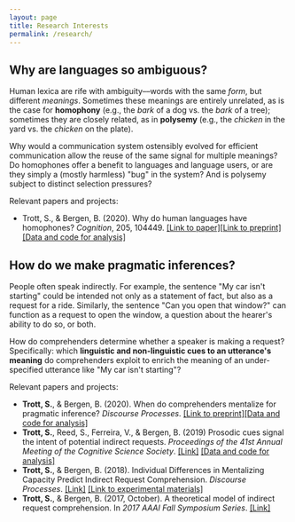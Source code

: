 ```yaml
---
layout: page
title: Research Interests
permalink: /research/
---
```



## Why are languages so ambiguous?

Human lexica are rife with ambiguity––words with the same *form*, but different *meanings*. Sometimes these meanings are entirely unrelated, as is the case for **homophony** (e.g., the *bark* of a dog vs. the *bark* of a tree); sometimes they are closely related, as in **polysemy** (e.g., the *chicken* in the yard vs. the *chicken* on the plate).

Why would a communication system ostensibly evolved for efficient communication allow the reuse of the same signal for multiple meanings? Do homophones offer a benefit to languages and language users, or are they simply a (mostly harmless) "bug" in the system? And is polysemy subject to distinct selection pressures?

Relevant papers and projects:  

- Trott, S., & Bergen, B. (2020). Why do human languages have homophones? *Cognition*, 205, 104449. [[Link to paper]](http://www.cogsci.ucsd.edu/~bkbergen/papers/trott_bergen_2020.pdf)[[Link to preprint]](https://psyarxiv.com/yrjfc/)[[Data and code for analysis]](https://github.com/seantrott/homophone_simulations)  

## How do we make pragmatic inferences?

People often speak indirectly. For example, the sentence "My car isn't starting" could be intended not only as a statement of fact, but also as a request for a ride. Similarly, the sentence "Can you open that window?" can function as a request to open the window, a question about the hearer's ability to do so, or both. 

How do comprehenders determine whether a speaker is making a request? Specifically: which **linguistic and non-linguistic cues to an utterance's meaning** do comprehenders exploit to enrich the meaning of an under-specified utterance like "My car isn't starting"? 


Relevant papers and projects:

- **Trott, S.**, & Bergen, B. (2020). When do comprehenders mentalize for pragmatic inference? *Discourse Processes*. [[Link to preprint]](https://psyarxiv.com/v5hbs/)[[Data and code for analysis]](https://github.com/seantrott/trott_bergen_mentalizing_paper2)  
- **Trott, S.**, Reed, S., Ferreira, V., & Bergen, B. (2019) Prosodic cues signal the intent of potential indirect requests. *Proceedings of the 41st Annual Meeting of the Cognitive Science Society*. [[Link]](http://mindmodeling.org/cogsci2019/papers/0210/0210.pdf) [[Data and code for analysis]](https://github.com/seantrott/prosody_indirect_requests)  
- **Trott, S.**, & Bergen, B. (2018). Individual Differences in Mentalizing Capacity Predict Indirect Request Comprehension. *Discourse Processes*. [[Link]](https://www.tandfonline.com/doi/pdf/10.1080/0163853X.2018.1548219) [[Link to experimental materials]](https://github.com/seantrott/mentalizing_experimental_materials)  
- **Trott, S.**, & Bergen, B. (2017, October). A theoretical model of indirect request comprehension. In *2017 AAAI Fall Symposium Series*. [[Link]](https://www.aaai.org/ocs/index.php/FSS/FSS17/paper/viewFile/16026/15301)  



